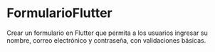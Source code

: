 # FormularioFlutter
Crear un formulario en Flutter que permita a los usuarios ingresar su nombre, correo electrónico y contraseña, con validaciones básicas.
